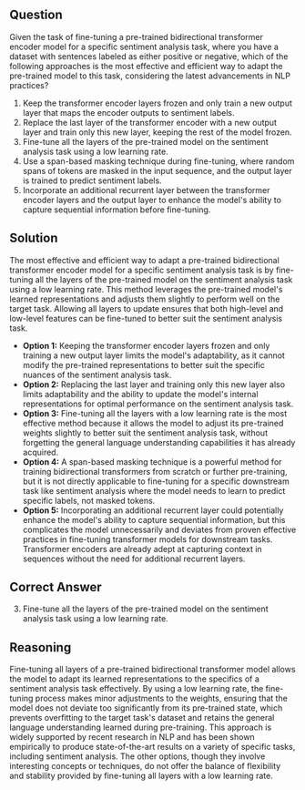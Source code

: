 ## Question

Given the task of fine-tuning a pre-trained bidirectional transformer encoder model for a specific sentiment analysis task, where you have a dataset with sentences labeled as either positive or negative, which of the following approaches is the most effective and efficient way to adapt the pre-trained model to this task, considering the latest advancements in NLP practices?

1. Keep the transformer encoder layers frozen and only train a new output layer that maps the encoder outputs to sentiment labels.
2. Replace the last layer of the transformer encoder with a new output layer and train only this new layer, keeping the rest of the model frozen.
3. Fine-tune all the layers of the pre-trained model on the sentiment analysis task using a low learning rate.
4. Use a span-based masking technique during fine-tuning, where random spans of tokens are masked in the input sequence, and the output layer is trained to predict sentiment labels.
5. Incorporate an additional recurrent layer between the transformer encoder layers and the output layer to enhance the model's ability to capture sequential information before fine-tuning.

## Solution

The most effective and efficient way to adapt a pre-trained bidirectional transformer encoder model for a specific sentiment analysis task is by fine-tuning all the layers of the pre-trained model on the sentiment analysis task using a low learning rate. This method leverages the pre-trained model's learned representations and adjusts them slightly to perform well on the target task. Allowing all layers to update ensures that both high-level and low-level features can be fine-tuned to better suit the sentiment analysis task.

- **Option 1:** Keeping the transformer encoder layers frozen and only training a new output layer limits the model's adaptability, as it cannot modify the pre-trained representations to better suit the specific nuances of the sentiment analysis task.
- **Option 2:** Replacing the last layer and training only this new layer also limits adaptability and the ability to update the model's internal representations for optimal performance on the sentiment analysis task.
- **Option 3:** Fine-tuning all the layers with a low learning rate is the most effective method because it allows the model to adjust its pre-trained weights slightly to better suit the sentiment analysis task, without forgetting the general language understanding capabilities it has already acquired.
- **Option 4:** A span-based masking technique is a powerful method for training bidirectional transformers from scratch or further pre-training, but it is not directly applicable to fine-tuning for a specific downstream task like sentiment analysis where the model needs to learn to predict specific labels, not masked tokens.
- **Option 5:** Incorporating an additional recurrent layer could potentially enhance the model's ability to capture sequential information, but this complicates the model unnecessarily and deviates from proven effective practices in fine-tuning transformer models for downstream tasks. Transformer encoders are already adept at capturing context in sequences without the need for additional recurrent layers.

## Correct Answer

3. Fine-tune all the layers of the pre-trained model on the sentiment analysis task using a low learning rate.

## Reasoning

Fine-tuning all layers of a pre-trained bidirectional transformer model allows the model to adapt its learned representations to the specifics of a sentiment analysis task effectively. By using a low learning rate, the fine-tuning process makes minor adjustments to the weights, ensuring that the model does not deviate too significantly from its pre-trained state, which prevents overfitting to the target task's dataset and retains the general language understanding learned during pre-training. This approach is widely supported by recent research in NLP and has been shown empirically to produce state-of-the-art results on a variety of specific tasks, including sentiment analysis. The other options, though they involve interesting concepts or techniques, do not offer the balance of flexibility and stability provided by fine-tuning all layers with a low learning rate.
